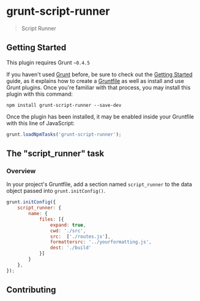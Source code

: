 # grunt-script-runner

> Script Runner

## Getting Started
This plugin requires Grunt `~0.4.5`

If you haven't used [Grunt](http://gruntjs.com/) before, be sure to check out the [Getting Started](http://gruntjs.com/getting-started) guide, as it explains how to create a [Gruntfile](http://gruntjs.com/sample-gruntfile) as well as install and use Grunt plugins. Once you're familiar with that process, you may install this plugin with this command:

```shell
npm install grunt-script-runner --save-dev
```

Once the plugin has been installed, it may be enabled inside your Gruntfile with this line of JavaScript:

```js
grunt.loadNpmTasks('grunt-script-runner');
```

## The "script_runner" task

### Overview
In your project's Gruntfile, add a section named `script_runner` to the data object passed into `grunt.initConfig()`.

```js
grunt.initConfig({
    script_runner: {
        name: {
            files: [{
                expand: true,
                cwd: './src',
                src:  ['./routes.js'],
                formattersrc: '../yourformatting.js',
                dest: './build'
            }]
        }
    },
});
```

## Contributing
